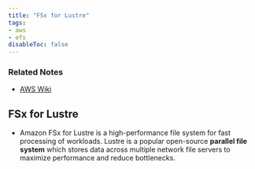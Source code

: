 ```yaml
---
title: "FSx for Lustre"
tags:
- aws
- efs
disableToc: false
---
```


### Related Notes
- [AWS Wiki](/notes/aws/aws-wiki.md)

## **FSx for Lustre**
- Amazon FSx for Lustre is a high-performance file system for fast processing of workloads. Lustre is a popular open-source **parallel file system** which stores data across multiple network file servers to maximize performance and reduce bottlenecks.